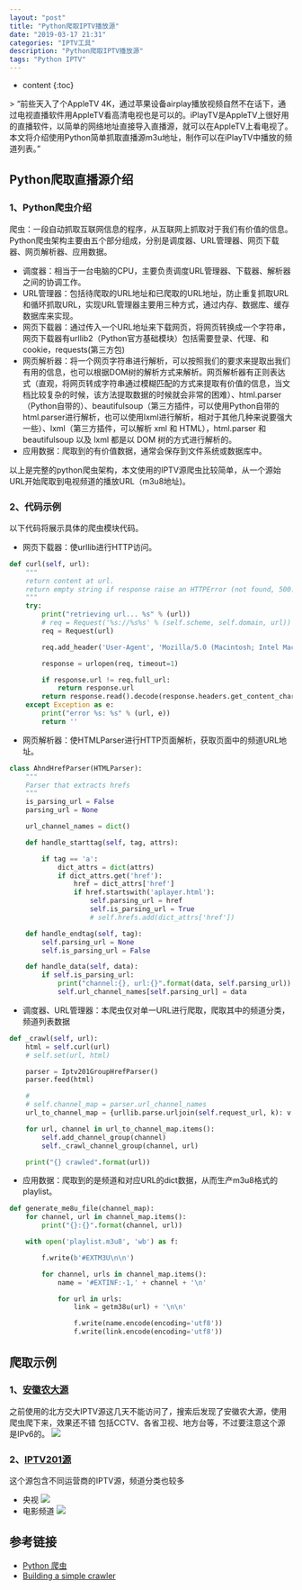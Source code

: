 ```yaml
---
layout: "post"
title: "Python爬取IPTV播放源"
date: "2019-03-17 21:31"
categories: "IPTV工具"
description: "Python爬取IPTV播放源"
tags: "Python IPTV"
---
```

* content
{:toc}

<div class="postImg" style="background-image:url(http://carforeasy.cn/python爬取iptv播放源-aba03b31.png)"></div>
> “前些天入了个AppleTV 4K，通过苹果设备airplay播放视频自然不在话下，通过电视直播软件用AppleTV看高清电视也是可以的。iPlayTV是AppleTV上很好用的直播软件，以简单的网络地址直接导入直播源，就可以在AppleTV上看电视了。本文将介绍使用Python简单抓取直播源m3u地址，制作可以在iPlayTV中播放的频道列表。”




## Python爬取直播源介绍

### 1、Python爬虫介绍
爬虫：一段自动抓取互联网信息的程序，从互联网上抓取对于我们有价值的信息。
Python爬虫架构主要由五个部分组成，分别是调度器、URL管理器、网页下载器、网页解析器、应用数据。

+ 调度器：相当于一台电脑的CPU，主要负责调度URL管理器、下载器、解析器之间的协调工作。
+ URL管理器：包括待爬取的URL地址和已爬取的URL地址，防止重复抓取URL和循环抓取URL，实现URL管理器主要用三种方式，通过内存、数据库、缓存数据库来实现。
+ 网页下载器：通过传入一个URL地址来下载网页，将网页转换成一个字符串，网页下载器有urllib2（Python官方基础模块）包括需要登录、代理、和cookie，requests(第三方包)
+ 网页解析器：将一个网页字符串进行解析，可以按照我们的要求来提取出我们有用的信息，也可以根据DOM树的解析方式来解析。网页解析器有正则表达式（直观，将网页转成字符串通过模糊匹配的方式来提取有价值的信息，当文档比较复杂的时候，该方法提取数据的时候就会非常的困难）、html.parser（Python自带的）、beautifulsoup（第三方插件，可以使用Python自带的html.parser进行解析，也可以使用lxml进行解析，相对于其他几种来说要强大一些）、lxml（第三方插件，可以解析 xml 和 HTML），html.parser 和 beautifulsoup 以及 lxml 都是以 DOM 树的方式进行解析的。
+ 应用数据：爬取到的有价值数据，通常会保存到文件系统或数据库中。

以上是完整的python爬虫架构，本文使用的IPTV源爬虫比较简单，从一个源始URL开始爬取到电视频道的播放URL（m3u8地址)。

### 2、代码示例
以下代码将展示具体的爬虫模块代码。
+ 网页下载器：使urllib进行HTTP访问。

```python
def curl(self, url):
    """
    return content at url.
    return empty string if response raise an HTTPError (not found, 500...)
    """
    try:
        print("retrieving url... %s" % (url))
        # req = Request('%s://%s%s' % (self.scheme, self.domain, url))
        req = Request(url)

        req.add_header('User-Agent', 'Mozilla/5.0 (Macintosh; Intel Mac OS X 10_14_3) AppleWebKit/605.1.15 (KHTML, like Gecko) Version/12.0.i/605.1.15')

        response = urlopen(req, timeout=1)

        if response.url != req.full_url:
            return response.url
        return response.read().decode(response.headers.get_content_charset(), 'ignore')
    except Exception as e:
        print("error %s: %s" % (url, e))
        return ''
```

+ 网页解析器：使HTMLParser进行HTTP页面解析，获取页面中的频道URL地址。

```python
class AhndHrefParser(HTMLParser):
    """
    Parser that extracts hrefs
    """
    is_parsing_url = False
    parsing_url = None

    url_channel_names = dict()

    def handle_starttag(self, tag, attrs):

        if tag == 'a':
            dict_attrs = dict(attrs)
            if dict_attrs.get('href'):
                href = dict_attrs['href']
                if href.startswith('aplayer.html'):
                    self.parsing_url = href
                    self.is_parsing_url = True
                    # self.hrefs.add(dict_attrs['href'])

    def handle_endtag(self, tag):
        self.parsing_url = None
        self.is_parsing_url = False

    def handle_data(self, data):
        if self.is_parsing_url:
            print("channel:{}, url:{}".format(data, self.parsing_url))
            self.url_channel_names[self.parsing_url] = data

```

+ 调度器、URL管理器：本爬虫仅对单一URL进行爬取，爬取其中的频道分类，频道列表数据

```python
def _crawl(self, url):
    html = self.curl(url)
    # self.set(url, html)

    parser = Iptv201GroupHrefParser()
    parser.feed(html)

    #
    # self.channel_map = parser.url_channel_names
    url_to_channel_map = {urllib.parse.urljoin(self.request_url, k): v for k, v in parser.url_channel_names.items()}

    for url, channel in url_to_channel_map.items():
        self.add_channel_group(channel)
        self._crawl_channel_group(channel, url)

    print("{} crawled".format(url))
```

+ 应用数据：爬取到的是频道和对应URL的dict数据，从而生产m3u8格式的playlist。

```python
def generate_me8u_file(channel_map):
    for channel, url in channel_map.items():
        print("{}:{}".format(channel, url))

    with open('playlist.m3u8', 'wb') as f:

        f.write(b'#EXTM3U\n\n')

        for channel, urls in channel_map.items():
            name = '#EXTINF:-1,' + channel + '\n'

            for url in urls:
                link = getm38u(url) + '\n\n'

                f.write(name.encode(encoding='utf8'))
                f.write(link.encode(encoding='utf8'))

```

## 爬取示例
###  1、[安徽农大源](http://itv.ahau.edu.cn/)
之前使用的北方交大IPTV源这几天不能访问了，搜索后发现了安徽农大源，使用爬虫爬下来，效果还不错
包括CCTV、各省卫视、地方台等，不过要注意这个源是IPv6的。
![](http://carforeasy.cn/python爬取iptv播放源-b2278936.png)

###  2、[IPTV201源](http://iptv201.com)
这个源包含不同运营商的IPTV源，频道分类也较多
+ 央视
![](http://carforeasy.cn/python爬取iptv播放源-7160ae0b.png)
+ 电影频道
![](http://carforeasy.cn/python爬取iptv播放源-37e07879.png)

## 参考链接
+ [Python 爬虫](https://blog.csdn.net/guoqiankunmiss/article/details/83929625)
+ [Building a simple crawler](https://www.debrice.com/building-a-simple-crawler/)
